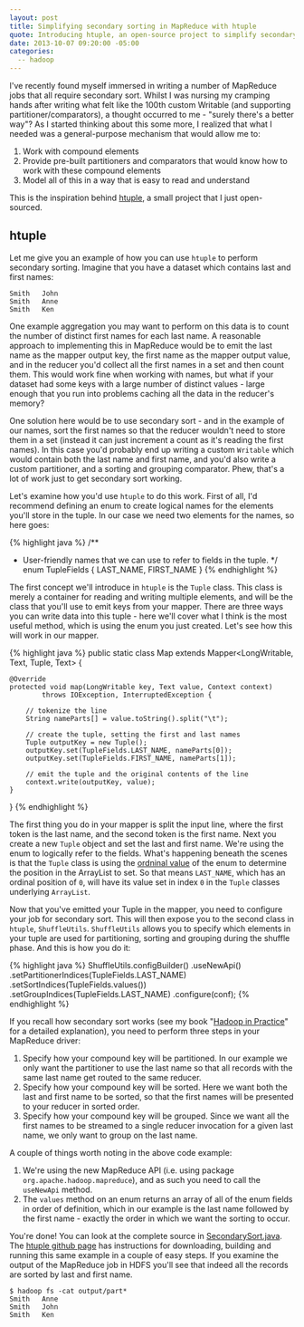 ```yaml
---
layout: post
title: Simplifying secondary sorting in MapReduce with htuple
quote: Introducing htuple, an open-source project to simplify secondary sorting in MapReduce.
date: 2013-10-07 09:20:00 -05:00
categories:
  -- hadoop
---
```


I've recently found myself immersed in writing a number of MapReduce jobs that all require secondary sort.
Whilst I was nursing my cramping hands after writing what felt like the 100th custom Writable (and supporting partitioner/comparators),
a thought occurred to me - "surely there's a better way"?  As I started thinking about this some more, I realized
that what I needed was a general-purpose mechanism that would allow me to:

1. Work with compound elements
2. Provide pre-built partitioners and comparators that would know how to work with these compound elements
3. Model all of this in a way that is easy to read and understand

This is the inspiration behind [htuple](https://github.com/alexholmes/htuple), a small project that I just open-sourced.

## htuple

Let me give you an example of how you can use `htuple` to perform secondary sorting.  Imagine that you have a dataset
which contains last and first names:

    Smith	John
    Smith	Anne
    Smith	Ken

One example aggregation you may want to perform on this data is to count the number of distinct first names for each
last name. A reasonable approach to implementing this in MapReduce would be to emit the last name as the mapper output key,
the first name as the mapper output value, and in the reducer you'd collect all the first names in a set and then count them. This would work fine when working
with names, but what if your dataset had some keys with a large number of distinct values - large enough that you
run into problems caching all the data in the reducer's memory?

One solution here would be to use secondary sort - and in the example of our names, sort the first names so that the
reducer wouldn't need to store them in a set (instead it can just increment a count as it's reading the first names). In this
case you'd probably end up writing a custom `Writable`
which would contain both the last name and first name, and you'd also write a custom partitioner, and a sorting
and grouping comparator. Phew, that's a lot of work just to get secondary sort working.

Let's examine how you'd use `htuple` to do this work. First of all, I'd recommend defining an enum to create logical
names for the elements you'll store in the tuple. In our case we need two elements for the names, so here goes:

{% highlight java %}
/**
 * User-friendly names that we can use to refer to fields in the tuple.
 */
enum TupleFields {
    LAST_NAME,
    FIRST_NAME
}
{% endhighlight %}

The first concept we'll introduce in `htuple` is the `Tuple` class. This class is merely a container for reading and
writing multiple elements, and will be the class that you'll use to emit keys from your mapper. There are three ways
you can write data into this tuple - here we'll cover what I think is the most useful method, which is using the
enum you just created. Let's see how this will work in our mapper.

{% highlight java %}
public static class Map extends Mapper<LongWritable, Text, Tuple, Text> {

    @Override
    protected void map(LongWritable key, Text value, Context context)
            throws IOException, InterruptedException {

        // tokenize the line
        String nameParts[] = value.toString().split("\t");

        // create the tuple, setting the first and last names
        Tuple outputKey = new Tuple();
        outputKey.set(TupleFields.LAST_NAME, nameParts[0]);
        outputKey.set(TupleFields.FIRST_NAME, nameParts[1]);

        // emit the tuple and the original contents of the line
        context.write(outputKey, value);
    }
}
{% endhighlight %}

The first thing you do in your mapper is split the input line, where the first token is the last name, and the second
token is the first name. Next you create a new `Tuple` object and set the last and first name. We're using the enum
to logically refer to the fields. What's happening beneath the scenes is that the `Tuple` class is using the
<a href="http://docs.oracle.com/javase/7/docs/api/java/lang/Enum.html#ordinal()">ordninal value</a>
of the enum to determine the
position in the ArrayList to set. So that means `LAST_NAME`, which has an ordinal position of `0`, will have its value
set in index `0` in the `Tuple` classes underlying `ArrayList`.

Now that you've emitted your Tuple in the mapper, you need to configure your job for secondary sort. This will then expose
you to the second class in `htuple`, `ShuffleUtils`. `ShuffleUtils` allows you to specify which elements
in your tuple are used for partitioning, sorting and grouping during the shuffle phase.  And this is how you do it:

{% highlight java %}
ShuffleUtils.configBuilder()
    .useNewApi()
    .setPartitionerIndices(TupleFields.LAST_NAME)
    .setSortIndices(TupleFields.values())
    .setGroupIndices(TupleFields.LAST_NAME)
    .configure(conf);
{% endhighlight %}

If you recall how secondary sort works (see my book "[Hadoop in Practice](http://www.manning.com/holmes/)" for a detailed
explanation), you need to perform three steps in your MapReduce driver:

1. Specify how your compound key will be partitioned. In our example we only want the partitioner to use the last name
so that all records with the same last name get routed to the same reducer.
2. Specify how your compound key will be sorted. Here we want both the last and first name to be sorted, so that the
first names will be presented to your reducer in sorted order.
3. Specify how your compound key will be grouped. Since we want all the first names to be streamed to a single reducer
invocation for a given last name, we only want to group on the last name.

A couple of things worth noting in the above code example:

1.  We're using the new MapReduce API (i.e. using package `org.apache.hadoop.mapreduce`), and as such you need to call the `useNewApi` method.
2.  The `values` method on an enum returns an array of all of the enum fields in order of definition, which in our example is the last
name followed by the first name - exactly the order in which we want the sorting to occur.

You're done! You can look at the complete source in [SecondarySort.java](https://github.com/alexholmes/htuple/blob/master/examples/src/main/java/org/htuple/examples/SecondarySort.java).
The [htuple github page](https://github.com/alexholmes/htuple) has instructions for downloading, building and running this same example in a couple of easy steps.
If you examine the output of the MapReduce job in HDFS you'll see that indeed all the records are sorted by last
and first name.

    $ hadoop fs -cat output/part*
    Smith	Anne
    Smith	John
    Smith	Ken
